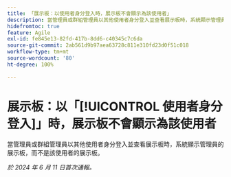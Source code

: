 ```yaml
---
title: 「展示板：以使用者身分登入時，展示板不會顯示為該使用者」
description: 當管理員或群組管理員以其他使用者身分登入並查看展示板時，系統顯示管理員的展示板，而不是該使用者的展示板。
hidefromtoc: true
feature: Agile
exl-id: fe845e13-82fd-417b-8dd6-c40345c7c6da
source-git-commit: 2ab561d9b97aea63728c811e310fd23d0f51c018
workflow-type: tm+mt
source-wordcount: '80'
ht-degree: 100%

---
```


# 展示板：以「[!UICONTROL 使用者身分登入]」時，展示板不會顯示為該使用者

當管理員或群組管理員以其他使用者身分登入並查看展示板時，系統顯示管理員的展示板，而不是該使用者的展示板。

_於 2024 年 6 月 11 日首次通報。_
